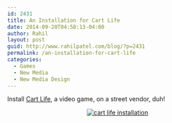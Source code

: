 ```yaml
---
id: 2431
title: An Installation for Cart Life
date: 2014-09-20T04:58:13-04:00
author: Rahil
layout: post
guid: http://www.rahilpatel.com/blog/?p=2431
permalink: /an-installation-for-cart-life
categories:
  - Games
  - New Media
  - New Media Design
---
```

Install [Cart Life](http://www.richardhofmeier.com/cartlife/), a video game, on a street vendor, duh!

<div style="text-align: center;">
  <a href="http://www.rahilpatel.com/blog/wp-content/uploads/2014/09/cart-life-installation.svg"><img src="http://www.rahilpatel.com/blog/wp-content/uploads/2014/09/cart-life-installation.svg" alt="cart life installation" class="alignnone size-large wp-image-2432" /></a>
</div>